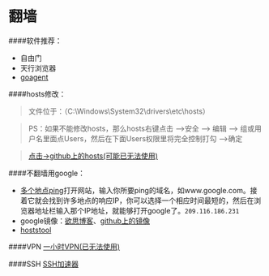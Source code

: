 # 翻墙


####软件推荐：
 - 自由门
 - 天行浏览器
 - [goagent](http://maolihui.com/goagent-detail.html)

####hosts修改：
> 文件位于：（C:\Windows\System32\drivers\etc\hosts）

> PS：如果不能修改hosts，那么hosts右键点击 -->安全 --> 编辑 --> 组或用户名里面点Users，然后在下面Users权限里将完全控制打勾 -->确定

> [点击->github上的hosts(可能已无法使用)](https://github.com/zxdrive/imouto.host)
  
####不翻墙用google：
   - [多个地点ping](http://ping.chinaz.com/)打开网站，输入你所要ping的域名，如www.google.com。接着它就会找到许多地点的响应IP，你可以选择一个相应时间最短的，然后在浏览器地址栏输入那个IP地址，就能够打开google了。`209.116.186.231`
   - google镜像：[欲思博客](http://yusi123.com/3061.html)、[github上的镜像](https://github.com/greatfire/wiki)
   - [hoststool](https://hosts.huhamhire.com/)
  
####VPN
[一小时VPN(已无法使用)](http://vpn.wwdhz.com/)

####SSH
[SSH加速器](https://www.123ssh.net/free.php)
